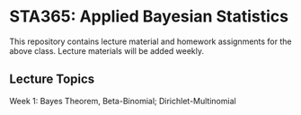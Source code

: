 # STA365: Applied Bayesian Statistics
This repository contains lecture material and homework assignments for the above class. Lecture materials will be added weekly.

## Lecture Topics
Week 1: Bayes Theorem, Beta-Binomial; Dirichlet-Multinomial
